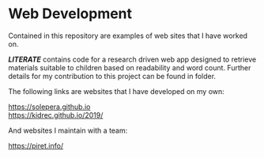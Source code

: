 # Web Development

Contained in this repository are examples of web sites that I have worked on.

***LITERATE*** contains code for a research driven web app designed to retrieve materials suitable to children based on readability and word count. Further details for my contribution to this project can be found in folder.

The following links are websites that I have developed on my own:

https://solepera.github.io <br/>
https://kidrec.github.io/2019/

And websites I maintain with a team:

https://piret.info/




